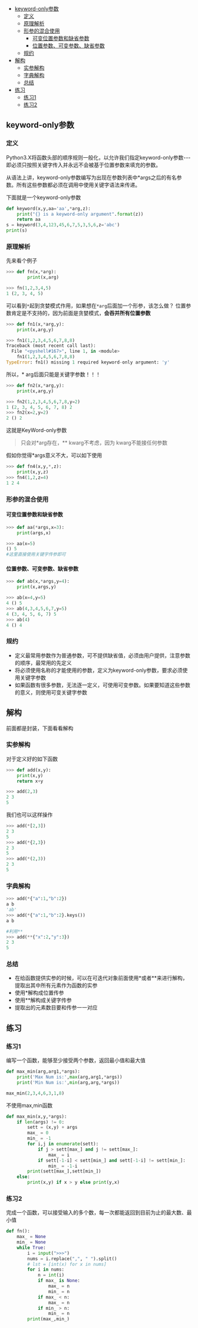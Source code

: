
  * [keyword-only参数](#keyword-only参数)
     * [定义](#定义)
     * [原理解析](#原理解析)
     * [形参的混合使用](#形参的混合使用)
        * [可变位置参数和缺省参数](#可变位置参数和缺省参数)
        * [位置参数、可变参数、缺省参数](#位置参数可变参数缺省参数)
     * [规约](#规约)
  * [解构](#解构)
     * [实参解构](#实参解构)
     * [字典解构](#字典解构)
     * [总结](#总结)
  * [练习](#练习)
     * [练习1](#练习1)
     * [练习2](#练习2)

## keyword-only参数

### 定义

Python3.X将函数头部的顺序规则一般化，以允许我们指定keyword-only参数---即必须只按照关键字传入并永远不会被基于位置参数来填充的参数。

从语法上讲，keyword-only参数编写为出现在参数列表中*args之后的有名参数。所有这些参数都必须在调用中使用关键字语法来传递。

下面就是一个keyword-only参数

```python
def keyword(x,y,aa='aa',*arg,z):
    print("{} is a keyword-only argument".format(z))
    return aa
s = keyword(3,4,123,45,6,7,5,3,5,6,z='abc')
print(s)
```

### 原理解析

先来看个例子

```python
>>> def fn(x,*arg):
        print(x,arg)

>>> fn(1,2,3,4,5)
1 (2, 3, 4, 5)
```

可以看到`*`起到贪婪模式作用，如果想在`*arg`后面加一个形参，该怎么做？
位置参数肯定是不支持的，因为前面是贪婪模式，**会吞并所有位置参数**

```python
>>> def fn1(x,*arg,y):
	print(x,arg,y)

>>> fn1(1,2,3,4,5,6,7,8,8)
Traceback (most recent call last):
  File "<pyshell#167>", line 1, in <module>
    fn1(1,2,3,4,5,6,7,8,8)
TypeError: fn1() missing 1 required keyword-only argument: 'y'
```


所以，* arg后面只能是关键字参数！！！

```python
>>> def fn2(x,*arg,y):
	print(x,arg,y)

>>> fn2(1,2,3,4,5,6,7,8,y=2)
1 (2, 3, 4, 5, 6, 7, 8) 2
>>> fn2(x=2,y=2)
2 () 2
```

这就是KeyWord-only参数


>只会对*arg存在，** kwarg不考虑，因为 kwarg不能接任何参数

假如你觉得*args意义不大，可以如下使用

```python
>>> def fn4(x,y,*,z):
	print(x,y,z)
>>> fn4(1,2,z=4)
1 2 4
```


### 形参的混合使用

#### 可变位置参数和缺省参数

```python
>>> def aa(*args,x=3):
	print(args,x)

>>> aa(x=5)
() 5
#这里直接使用关键字传参即可
```

#### 位置参数、可变参数、缺省参数

```python
>>> def ab(x,*args,y=4):
	print(x,args,y)

>>> ab(x=4,y=5)
4 () 5
>>> ab(4,3,4,5,6,7,y=5)
4 (3, 4, 5, 6, 7) 5
>>> ab(4)
4 () 4
```

### 规约

- 定义最常用参数作为普通参数，可不提供缺省值，必须由用户提供，注意参数的顺序，最常用的先定义
- 将必须使用名称的才能使用的参数，定义为keyword-only参数，要求必须使用关键字参数
- 如果函数有很多参数，无法逐一定义，可使用可变参数。如果要知道这些参数的意义，则使用可变关键字参数



## 解构

前面都是封装，下面看看解构

### 实参解构

对于定义好的如下函数

```python
>>> def add(x,y):
	print(x,y)
	return x+y

>>> add(2,3)
2 3
5
```

我们也可以这样操作

```python
>>> add(*[2,3])
2 3
5
>>> add(*{2,3})
2 3
5
>>> add(*(2,3))
2 3
5
```

### 字典解构

```python
>>> add(*{"a":1,"b":2})
a b
'ab'
>>> add(*{"a":1,"b":2}.keys())
a b

#利用**
>>> add(**{"x":2,"y":3})
2 3
5
```

### 总结

- 在给函数提供实参的时候，可以在可迭代对象前面使用*或者**来进行解构，提取出其中所有元素作为函数的实参
- 使用*解构成位置传参
- 使用**解构成关键字传参
- 提取出的元素数目要和传参一一对应


## 练习

### 练习1

 编写一个函数，能够至少接受两个参数，返回最小值和最大值

```python
def max_min(arg,arg1,*args):
    print('Max Num is:',max(arg,arg1,*args))
    print('Min Num is:',min(arg,arg,*args))

max_min(2,3,4,6,3,1,8)
```

不使用max,min函数

```python
def max_min(x,y,*args):
    if len(args) != 0:
        sett = (x,y) + args
        max_ = 0
        min_ = -1
        for i,j in enumerate(sett):
            if j > sett[max_] and j != sett[max_]:
                max_ = i
            if sett[-1-i] < sett[min_] and sett[-1-i] != sett[min_]:
                min_ = -1-i
        print(sett[max_],sett[min_])
    else:
        print(x,y) if x > y else print(y,x)
```

### 练习2

完成一个函数，可以接受输入的多个数，每一次都能返回到目前为止的最大数、最小值

```python
def fn():
    max_ = None
    min_ = None
    while True:
        i = input(">>>")
        nums = i.replace(",", " ").split()
        # lst = [int(x) for x in nums]
        for i in nums:
            n = int(i)
            if max_ is None:
                max_ = n
                min_ = n
            if max_ < n:
                max_ = n
            if min_ > n:
                min_ = n
        print(max_,min_)
```
